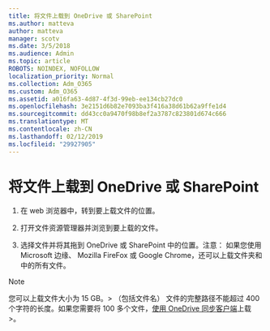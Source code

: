 ```yaml
---
title: 将文件上载到 OneDrive 或 SharePoint
ms.author: matteva
author: matteva
manager: scotv
ms.date: 3/5/2018
ms.audience: Admin
ms.topic: article
ROBOTS: NOINDEX, NOFOLLOW
localization_priority: Normal
ms.collection: Adm_O365
ms.custom: Adm_O365
ms.assetid: a016fa63-4d87-4f3d-99eb-ee134cb27dc0
ms.openlocfilehash: 3e2151d6b82e7093ba3f416a38d61b62a9ffe1d4
ms.sourcegitcommit: dd43cc0a9470f98b8ef2a3787c823801d674c666
ms.translationtype: MT
ms.contentlocale: zh-CN
ms.lasthandoff: 02/12/2019
ms.locfileid: "29927905"
---
```

# <a name="upload-files-to-onedrive-or-sharepoint"></a>将文件上载到 OneDrive 或 SharePoint

1. 在 web 浏览器中，转到要上载文件的位置。
    
2. 打开文件资源管理器并浏览到要上载的文件。
    
3. 选择文件并将其拖到 OneDrive 或 SharePoint 中的位置。注意： 如果您使用 Microsoft 边缘、 Mozilla FireFox 或 Google Chrome，还可以上载文件夹和中的所有文件。
    
> [!NOTE]
>  您可以上载文件大小为 15 GB。> （包括文件名） 文件的完整路径不能超过 400 个字符的长度。如果您需要将 100 多个文件，[使用 OneDrive 同步客户端](https://go.microsoft.com/fwlink/?linkid=866427)上载 >。 
  

